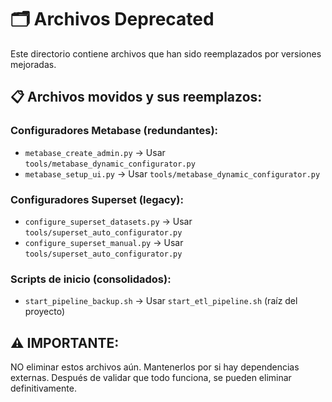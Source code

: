 # 🗂️ Archivos Deprecated

Este directorio contiene archivos que han sido reemplazados por versiones mejoradas.

## 📋 Archivos movidos y sus reemplazos:

### Configuradores Metabase (redundantes):
- `metabase_create_admin.py` → Usar `tools/metabase_dynamic_configurator.py`
- `metabase_setup_ui.py` → Usar `tools/metabase_dynamic_configurator.py`

### Configuradores Superset (legacy):
- `configure_superset_datasets.py` → Usar `tools/superset_auto_configurator.py`
- `configure_superset_manual.py` → Usar `tools/superset_auto_configurator.py`

### Scripts de inicio (consolidados):
- `start_pipeline_backup.sh` → Usar `start_etl_pipeline.sh` (raíz del proyecto)

## ⚠️ IMPORTANTE:
NO eliminar estos archivos aún. Mantenerlos por si hay dependencias externas.
Después de validar que todo funciona, se pueden eliminar definitivamente.
